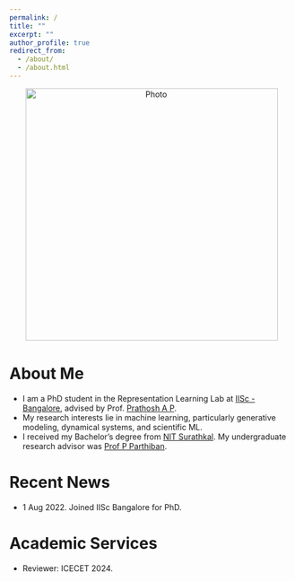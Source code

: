 ```yaml
---
permalink: /
title: ""
excerpt: ""
author_profile: true
redirect_from: 
  - /about/
  - /about.html
---
```


<p align="center">
  <img src="" alt="Photo" style="width: 450px;"/> 
</p>

# About Me
* I am a PhD student in the Representation Learning Lab at [IISc - Bangalore](https://iisc.ac.in/), advised by Prof. [Prathosh A P](https://eecs.iisc.ac.in/people/prathosh-a-p/).
* My research interests lie in machine learning, particularly generative modeling, dynamical systems, and scientific ML.
* I received my Bachelor’s degree from [NIT Surathkal](https://www.nitk.ac.in/). My undergraduate research advisor was [Prof P Parthiban](https://eee.nitk.ac.in/professor/PP).

# Recent News
* 1 Aug 2022. Joined IISc Bangalore for PhD.

# Academic Services
* Reviewer: ICECET 2024.
